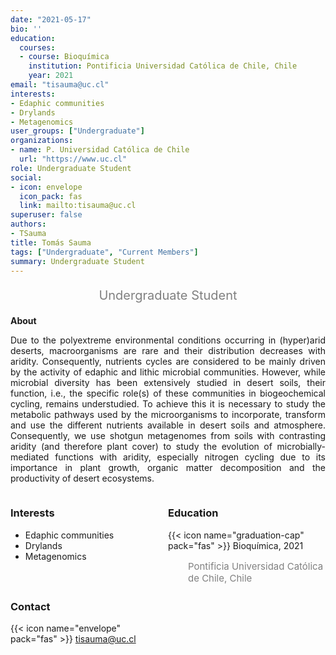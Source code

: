 ```yaml
---
date: "2021-05-17"
bio: ''
education:
  courses:
  - course: Bioquímica 
    institution: Pontificia Universidad Católica de Chile, Chile 
    year: 2021
email: "tisauma@uc.cl"
interests:
- Edaphic communities 
- Drylands
- Metagenomics
user_groups: ["Undergraduate"]
organizations:
- name: P. Universidad Católica de Chile
  url: "https://www.uc.cl"
role: Undergraduate Student
social:
- icon: envelope
  icon_pack: fas
  link: mailto:tisauma@uc.cl
superuser: false
authors:
- TSauma
title: Tomás Sauma
tags: ["Undergraduate", "Current Members"]
summary: Undergraduate Student
---
```

<p style="color:grey; font-size:20px; text-align:center;"> Undergraduate Student </p>

<div style="text-align:justify;">

**About**

Due to the polyextreme environmental conditions occurring in (hyper)arid deserts, macroorganisms are rare and their distribution decreases with aridity. Consequently, nutrients cycles are considered to be mainly driven by the activity of edaphic and lithic microbial communities. However, while microbial diversity has been extensively studied in desert soils, their function, i.e., the specific role(s) of these communities in biogeochemical cycling, remains understudied. To achieve this it is necessary to study the metabolic pathways used by the microorganisms to incorporate, transform and use the different nutrients available in desert soils and atmosphere. Consequently, we use shotgun metagenomes from soils with contrasting aridity (and therefore plant cover) to study the evolution of microbially-mediated functions with aridity, especially nitrogen cycling due to its importance in plant growth, organic matter decomposition and the productivity of desert ecosystems. <br>

</div>

<style>
.column-left{
  float: left;
  width: 50%;
  text-align: left;
}
.column-right{
  float: right;
  width: 50%;
  text-align: left;
}
</style>

<div class="column-left">

<h3> Interests </h3>

- Edaphic communities 
- Drylands
- Metagenomics

<br><br>

</div>

<div class="column-right">

<h3> Education </h3>
{{< icon name="graduation-cap" pack="fas" >}} Bioquímica, 2021
<p style="color:grey; font-size:15px; padding-left:32px;"> Pontificia Universidad Católica de Chile, Chile </p>

<br><br><br><br>
</div>


<h3> Contact </h3>

{{< icon name="envelope" pack="fas" >}} tisauma@uc.cl